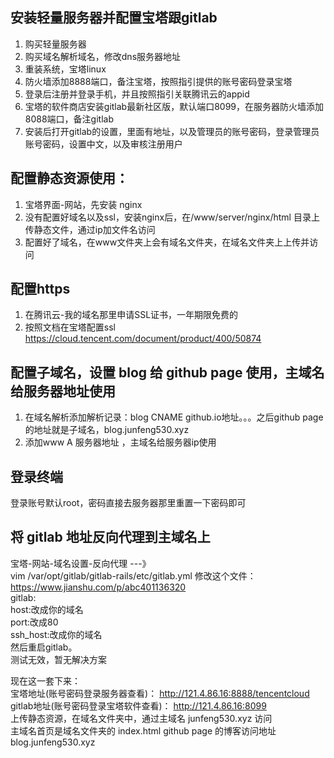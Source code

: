 ## 安装轻量服务器并配置宝塔跟gitlab
1. 购买轻量服务器
2. 购买域名解析域名，修改dns服务器地址
3. 重装系统，宝塔linux
4. 防火墙添加8888端口，备注宝塔，按照指引提供的账号密码登录宝塔
5. 登录后注册并登录手机，并且按照指引关联腾讯云的appid
6. 宝塔的软件商店安装gitlab最新社区版，默认端口8099，在服务器防火墙添加8088端口，备注gitlab
7. 安装后打开gitlab的设置，里面有地址，以及管理员的账号密码，登录管理员账号密码，设置中文，以及审核注册用户

## 配置静态资源使用：
1. 宝塔界面-网站，先安装 nginx
2. 没有配置好域名以及ssl，安装nginx后，在/www/server/nginx/html 目录上传静态文件，通过ip加文件名访问
3. 配置好了域名，在www文件夹上会有域名文件夹，在域名文件夹上上传并访问

## 配置https
1. 在腾讯云-我的域名那里申请SSL证书，一年期限免费的
2. 按照文档在宝塔配置ssl https://cloud.tencent.com/document/product/400/50874

## 配置子域名，设置 blog 给 github page 使用，主域名给服务器地址使用
1. 在域名解析添加解析记录：blog CNAME github.io地址。。。之后github page 的地址就是子域名，blog.junfeng530.xyz
2. 添加www A 服务器地址 ，主域名给服务器ip使用

## 登录终端
登录账号默认root，密码直接去服务器那里重置一下密码即可

## 将 gitlab 地址反向代理到主域名上
宝塔-网站-域名设置-反向代理 ---》 <br>
vim /var/opt/gitlab/gitlab-rails/etc/gitlab.yml 修改这个文件：https://www.jianshu.com/p/abc401136320<br>
gitlab:<br>
   host:改成你的域名<br>
   port:改成80<br>
   ssh_host:改成你的域名<br>
然后重启gitlab。<br>
测试无效，暂无解决方案

现在这一套下来：<br>
宝塔地址(账号密码登录服务器查看)： http://121.4.86.16:8888/tencentcloud <br>
gitlab地址(账号密码登录宝塔软件查看)： http://121.4.86.16:8099 <br>
上传静态资源，在域名文件夹中，通过主域名 junfeng530.xyz 访问 <br>
主域名首页是域名文件夹的 index.html
github page 的博客访问地址 blog.junfeng530.xyz <br>








